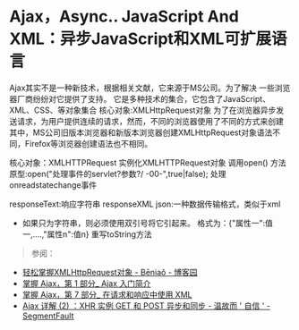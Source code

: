 <link href="../../css/style.css" rel="stylesheet" type="text/css" />

# Ajax，Async.. JavaScript And XML：异步JavaScript和XML可扩展语言
Ajax其实不是一种新技术，根据相关文献，它来源于MS公司。为了解决
一些浏览器厂商纷纷对它提供了支持。
它是多种技术的集合，它包含了JavaScript、XML、CSS、等对象集合
核心对象:XMLHttpRequest对象
为了在浏览器异步发送请求，为用户提供连续的请求，然而，不同的浏览器使用了不同的方式来创建
其中，MS公司旧版本浏览器和新版本浏览器创建XMLHttpRequest对象语法不同，Firefox等浏览器创建语法也不相同。

核心对象：XMLHTTPRequest
实例化XMLHTTPRequest对象
调用open()
方法原型:open("处理事件的servlet?参数?/
-00-",true|false);
处理onreadstatechange事件

responseText:响应字符串
responseXML
json:一种数据传输格式，类似于xml
* 如果只为字符串，则必须使用双引号将它引起来。
格式为：{"属性一":值一,....,"属性n":值n}
重写toString方法

> 参阅：

+ [轻松掌握XMLHttpRequest对象 - Bēniaǒ - 博客园](http://www.cnblogs.com/beniao/archive/2008/03/29/1128914.html)
+ [掌握 Ajax，第 1 部分_ Ajax 入门简介](http://www.ibm.com/developerworks/cn/xml/wa-ajaxintro1.html#ibm-pcon)
+ [掌握 Ajax，第 7 部分_ 在请求和响应中使用 XML](http://www.ibm.com/developerworks/cn/xml/wa-ajaxintro7.html)
 + [Ajax 详解 (2) ：XHR 实例 GET 和 POST 异步和同步 - 温故而 ' 自信 ' - SegmentFault](https://segmentfault.com/a/1190000002789203)